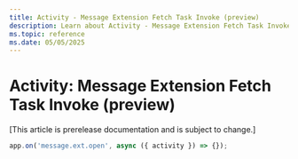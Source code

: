```yaml
---
title: Activity - Message Extension Fetch Task Invoke (preview)
description: Learn about Activity - Message Extension Fetch Task Invoke (preview)
ms.topic: reference
ms.date: 05/05/2025
---
```


# Activity: Message Extension Fetch Task Invoke (preview)

[This article is prerelease documentation and is subject to change.]

<!-- langtabs-start -->
```typescript
app.on('message.ext.open', async ({ activity }) => {});
```
<!-- langtabs-end -->